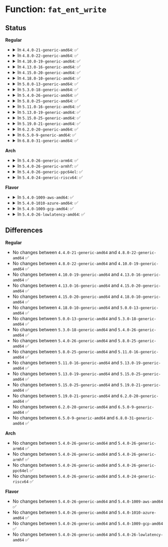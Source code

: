 # Function: <code>fat_ent_write</code>

## Status
<b>Regular</b>
<ul>
<li>
<details>
<summary>In <code>4.4.0-21-generic-amd64</code>: ✅</summary>

```c
int fat_ent_write(struct inode * inode, struct fat_entry * fatent, int new, int wait)
```

```json
{
  "name": "fat_ent_write",
  "collision_type": "Unique Global",
  "inline_type": "No",
  "funcs": [
    {
      "addr": 18446744071581965648,
      "name": "fat_ent_write",
      "external": true,
      "loc": "fs/fat/fatent.c:406",
      "file": "fs/fat/fatent.c",
      "inline": "seen, unknown",
      "caller_inline": [],
      "caller_func": [
        "fs/fat/file.c:fat_truncate_blocks",
        "fs/fat/misc.c:fat_chain_add"
      ]
    }
  ],
  "symbols": [
    {
      "addr": 18446744071581965648,
      "name": "fat_ent_write",
      "section": ".text",
      "bind": "STB_GLOBAL",
      "size": 103
    }
  ]
}
```
</details>
</li>
<li>
<details>
<summary>In <code>4.8.0-22-generic-amd64</code>: ✅</summary>

```c
int fat_ent_write(struct inode * inode, struct fat_entry * fatent, int new, int wait)
```

```json
{
  "name": "fat_ent_write",
  "collision_type": "Unique Global",
  "inline_type": "No",
  "funcs": [
    {
      "addr": 18446744071582177664,
      "name": "fat_ent_write",
      "external": true,
      "loc": "fs/fat/fatent.c:406",
      "file": "fs/fat/fatent.c",
      "inline": "seen, unknown",
      "caller_inline": [],
      "caller_func": [
        "fs/fat/file.c:fat_truncate_blocks",
        "fs/fat/misc.c:fat_chain_add"
      ]
    }
  ],
  "symbols": [
    {
      "addr": 18446744071582177664,
      "name": "fat_ent_write",
      "section": ".text",
      "bind": "STB_GLOBAL",
      "size": 103
    }
  ]
}
```
</details>
</li>
<li>
<details>
<summary>In <code>4.10.0-19-generic-amd64</code>: ✅</summary>

```c
int fat_ent_write(struct inode * inode, struct fat_entry * fatent, int new, int wait)
```

```json
{
  "name": "fat_ent_write",
  "collision_type": "Unique Global",
  "inline_type": "No",
  "funcs": [
    {
      "addr": 18446744071582267072,
      "name": "fat_ent_write",
      "external": true,
      "loc": "fs/fat/fatent.c:406",
      "file": "fs/fat/fatent.c",
      "inline": "seen, unknown",
      "caller_inline": [],
      "caller_func": [
        "fs/fat/file.c:fat_truncate_blocks",
        "fs/fat/misc.c:fat_chain_add"
      ]
    }
  ],
  "symbols": [
    {
      "addr": 18446744071582267072,
      "name": "fat_ent_write",
      "section": ".text",
      "bind": "STB_GLOBAL",
      "size": 103
    }
  ]
}
```
</details>
</li>
<li>
<details>
<summary>In <code>4.13.0-16-generic-amd64</code>: ✅</summary>

```c
int fat_ent_write(struct inode * inode, struct fat_entry * fatent, int new, int wait)
```

```json
{
  "name": "fat_ent_write",
  "collision_type": "Unique Global",
  "inline_type": "No",
  "funcs": [
    {
      "addr": 18446744071582351744,
      "name": "fat_ent_write",
      "external": true,
      "loc": "fs/fat/fatent.c:406",
      "file": "fs/fat/fatent.c",
      "inline": "seen, unknown",
      "caller_inline": [],
      "caller_func": [
        "fs/fat/file.c:fat_truncate_blocks",
        "fs/fat/misc.c:fat_chain_add"
      ]
    }
  ],
  "symbols": [
    {
      "addr": 18446744071582351744,
      "name": "fat_ent_write",
      "section": ".text",
      "bind": "STB_GLOBAL",
      "size": 96
    }
  ]
}
```
</details>
</li>
<li>
<details>
<summary>In <code>4.15.0-20-generic-amd64</code>: ✅</summary>

```c
int fat_ent_write(struct inode * inode, struct fat_entry * fatent, int new, int wait)
```

```json
{
  "name": "fat_ent_write",
  "collision_type": "Unique Global",
  "inline_type": "No",
  "funcs": [
    {
      "addr": 18446744071582502464,
      "name": "fat_ent_write",
      "external": true,
      "loc": "fs/fat/fatent.c:406",
      "file": "fs/fat/fatent.c",
      "inline": "seen, unknown",
      "caller_inline": [],
      "caller_func": [
        "fs/fat/file.c:fat_truncate_blocks",
        "fs/fat/misc.c:fat_chain_add"
      ]
    }
  ],
  "symbols": [
    {
      "addr": 18446744071582502464,
      "name": "fat_ent_write",
      "section": ".text",
      "bind": "STB_GLOBAL",
      "size": 102
    }
  ]
}
```
</details>
</li>
<li>
<details>
<summary>In <code>4.18.0-10-generic-amd64</code>: ✅</summary>

```c
int fat_ent_write(struct inode * inode, struct fat_entry * fatent, int new, int wait)
```

```json
{
  "name": "fat_ent_write",
  "collision_type": "Unique Global",
  "inline_type": "No",
  "funcs": [
    {
      "addr": 18446744071582693488,
      "name": "fat_ent_write",
      "external": true,
      "loc": "fs/fat/fatent.c:406",
      "file": "fs/fat/fatent.c",
      "inline": "seen, unknown",
      "caller_inline": [],
      "caller_func": [
        "fs/fat/file.c:fat_truncate_blocks",
        "fs/fat/misc.c:fat_chain_add"
      ]
    }
  ],
  "symbols": [
    {
      "addr": 18446744071582693488,
      "name": "fat_ent_write",
      "section": ".text",
      "bind": "STB_GLOBAL",
      "size": 102
    }
  ]
}
```
</details>
</li>
<li>
<details>
<summary>In <code>5.0.0-13-generic-amd64</code>: ✅</summary>

```c
int fat_ent_write(struct inode * inode, struct fat_entry * fatent, int new, int wait)
```

```json
{
  "name": "fat_ent_write",
  "collision_type": "Unique Global",
  "inline_type": "No",
  "funcs": [
    {
      "addr": 18446744071582795424,
      "name": "fat_ent_write",
      "external": true,
      "loc": "fs/fat/fatent.c:405",
      "file": "fs/fat/fatent.c",
      "inline": "seen, unknown",
      "caller_inline": [],
      "caller_func": [
        "fs/fat/file.c:fat_truncate_blocks",
        "fs/fat/misc.c:fat_chain_add"
      ]
    }
  ],
  "symbols": [
    {
      "addr": 18446744071582795424,
      "name": "fat_ent_write",
      "section": ".text",
      "bind": "STB_GLOBAL",
      "size": 102
    }
  ]
}
```
</details>
</li>
<li>
<details>
<summary>In <code>5.3.0-18-generic-amd64</code>: ✅</summary>

```c
int fat_ent_write(struct inode * inode, struct fat_entry * fatent, int new, int wait)
```

```json
{
  "name": "fat_ent_write",
  "collision_type": "Unique Global",
  "inline_type": "No",
  "funcs": [
    {
      "addr": 18446744071582969760,
      "name": "fat_ent_write",
      "external": true,
      "loc": "fs/fat/fatent.c:405",
      "file": "fs/fat/fatent.c",
      "inline": "seen, unknown",
      "caller_inline": [],
      "caller_func": [
        "fs/fat/file.c:fat_truncate_blocks",
        "fs/fat/misc.c:fat_chain_add"
      ]
    }
  ],
  "symbols": [
    {
      "addr": 18446744071582969760,
      "name": "fat_ent_write",
      "section": ".text",
      "bind": "STB_GLOBAL",
      "size": 101
    }
  ]
}
```
</details>
</li>
<li>
<details>
<summary>In <code>5.4.0-26-generic-amd64</code>: ✅</summary>

```c
int fat_ent_write(struct inode * inode, struct fat_entry * fatent, int new, int wait)
```

```json
{
  "name": "fat_ent_write",
  "collision_type": "Unique Global",
  "inline_type": "No",
  "funcs": [
    {
      "addr": 18446744071583076368,
      "name": "fat_ent_write",
      "external": true,
      "loc": "fs/fat/fatent.c:408",
      "file": "fs/fat/fatent.c",
      "inline": "seen, unknown",
      "caller_inline": [],
      "caller_func": [
        "fs/fat/file.c:fat_truncate_blocks",
        "fs/fat/misc.c:fat_chain_add"
      ]
    }
  ],
  "symbols": [
    {
      "addr": 18446744071583076368,
      "name": "fat_ent_write",
      "section": ".text",
      "bind": "STB_GLOBAL",
      "size": 101
    }
  ]
}
```
</details>
</li>
<li>
<details>
<summary>In <code>5.8.0-25-generic-amd64</code>: ✅</summary>

```c
int fat_ent_write(struct inode * inode, struct fat_entry * fatent, int new, int wait)
```

```json
{
  "name": "fat_ent_write",
  "collision_type": "Unique Global",
  "inline_type": "No",
  "funcs": [
    {
      "addr": 18446744071583394992,
      "name": "fat_ent_write",
      "external": true,
      "loc": "fs/fat/fatent.c:408",
      "file": "fs/fat/fatent.c",
      "inline": "seen, unknown",
      "caller_inline": [],
      "caller_func": [
        "fs/fat/misc.c:fat_chain_add"
      ]
    }
  ],
  "symbols": [
    {
      "addr": 18446744071583394992,
      "name": "fat_ent_write",
      "section": ".text",
      "bind": "STB_GLOBAL",
      "size": 101
    }
  ]
}
```
</details>
</li>
<li>
<details>
<summary>In <code>5.11.0-16-generic-amd64</code>: ✅</summary>

```c
int fat_ent_write(struct inode * inode, struct fat_entry * fatent, int new, int wait)
```

```json
{
  "name": "fat_ent_write",
  "collision_type": "Unique Global",
  "inline_type": "No",
  "funcs": [
    {
      "addr": 18446744071583510640,
      "name": "fat_ent_write",
      "external": true,
      "loc": "fs/fat/fatent.c:408",
      "file": "fs/fat/fatent.c",
      "inline": "seen, unknown",
      "caller_inline": [],
      "caller_func": [
        "fs/fat/misc.c:fat_chain_add"
      ]
    }
  ],
  "symbols": [
    {
      "addr": 18446744071583510640,
      "name": "fat_ent_write",
      "section": ".text",
      "bind": "STB_GLOBAL",
      "size": 101
    }
  ]
}
```
</details>
</li>
<li>
<details>
<summary>In <code>5.13.0-19-generic-amd64</code>: ✅</summary>

```c
int fat_ent_write(struct inode * inode, struct fat_entry * fatent, int new, int wait)
```

```json
{
  "name": "fat_ent_write",
  "collision_type": "Unique Global",
  "inline_type": "No",
  "funcs": [
    {
      "addr": 18446744071583533744,
      "name": "fat_ent_write",
      "external": true,
      "loc": "fs/fat/fatent.c:408",
      "file": "fs/fat/fatent.c",
      "inline": "seen, unknown",
      "caller_inline": [],
      "caller_func": [
        "fs/fat/misc.c:fat_chain_add"
      ]
    }
  ],
  "symbols": [
    {
      "addr": 18446744071583533744,
      "name": "fat_ent_write",
      "section": ".text",
      "bind": "STB_GLOBAL",
      "size": 101
    }
  ]
}
```
</details>
</li>
<li>
<details>
<summary>In <code>5.15.0-25-generic-amd64</code>: ✅</summary>

```c
int fat_ent_write(struct inode * inode, struct fat_entry * fatent, int new, int wait)
```

```json
{
  "name": "fat_ent_write",
  "collision_type": "Unique Global",
  "inline_type": "No",
  "funcs": [
    {
      "addr": 18446744071583891232,
      "name": "fat_ent_write",
      "external": true,
      "loc": "fs/fat/fatent.c:409",
      "file": "fs/fat/fatent.c",
      "inline": "seen, unknown",
      "caller_inline": [],
      "caller_func": [
        "fs/fat/misc.c:fat_chain_add"
      ]
    }
  ],
  "symbols": [
    {
      "addr": 18446744071583891232,
      "name": "fat_ent_write",
      "section": ".text",
      "bind": "STB_GLOBAL",
      "size": 101
    }
  ]
}
```
</details>
</li>
<li>
<details>
<summary>In <code>5.19.0-21-generic-amd64</code>: ✅</summary>

```c
int fat_ent_write(struct inode * inode, struct fat_entry * fatent, int new, int wait)
```

```json
{
  "name": "fat_ent_write",
  "collision_type": "Unique Global",
  "inline_type": "No",
  "funcs": [
    {
      "addr": 18446744071584467360,
      "name": "fat_ent_write",
      "external": true,
      "loc": "fs/fat/fatent.c:410",
      "file": "fs/fat/fatent.c",
      "inline": "seen, unknown",
      "caller_inline": [],
      "caller_func": [
        "fs/fat/misc.c:fat_chain_add"
      ]
    }
  ],
  "symbols": [
    {
      "addr": 18446744071584467360,
      "name": "fat_ent_write",
      "section": ".text",
      "bind": "STB_GLOBAL",
      "size": 113
    }
  ]
}
```
</details>
</li>
<li>
<details>
<summary>In <code>6.2.0-20-generic-amd64</code>: ✅</summary>

```c
int fat_ent_write(struct inode * inode, struct fat_entry * fatent, int new, int wait)
```

```json
{
  "name": "fat_ent_write",
  "collision_type": "Unique Global",
  "inline_type": "No",
  "funcs": [
    {
      "addr": 18446744071585130944,
      "name": "fat_ent_write",
      "external": true,
      "loc": "fs/fat/fatent.c:410",
      "file": "fs/fat/fatent.c",
      "inline": "seen, unknown",
      "caller_inline": [],
      "caller_func": [
        "fs/fat/misc.c:fat_chain_add"
      ]
    }
  ],
  "symbols": [
    {
      "addr": 18446744071585130944,
      "name": "fat_ent_write",
      "section": ".text",
      "bind": "STB_GLOBAL",
      "size": 113
    }
  ]
}
```
</details>
</li>
<li>
<details>
<summary>In <code>6.5.0-9-generic-amd64</code>: ✅</summary>

```c
int fat_ent_write(struct inode * inode, struct fat_entry * fatent, int new, int wait)
```

```json
{
  "name": "fat_ent_write",
  "collision_type": "Unique Global",
  "inline_type": "No",
  "funcs": [
    {
      "addr": 18446744071585360272,
      "name": "fat_ent_write",
      "external": true,
      "loc": "fs/fat/fatent.c:410",
      "file": "fs/fat/fatent.c",
      "inline": "seen, unknown",
      "caller_inline": [],
      "caller_func": [
        "fs/fat/misc.c:fat_chain_add"
      ]
    }
  ],
  "symbols": [
    {
      "addr": 18446744071585360272,
      "name": "fat_ent_write",
      "section": ".text",
      "bind": "STB_GLOBAL",
      "size": 132
    }
  ]
}
```
</details>
</li>
<li>
<details>
<summary>In <code>6.8.0-31-generic-amd64</code>: ✅</summary>

```c
int fat_ent_write(struct inode * inode, struct fat_entry * fatent, int new, int wait)
```

```json
{
  "name": "fat_ent_write",
  "collision_type": "Unique Global",
  "inline_type": "No",
  "funcs": [
    {
      "addr": 18446744071585595008,
      "name": "fat_ent_write",
      "external": true,
      "loc": "fs/fat/fatent.c:410",
      "file": "fs/fat/fatent.c",
      "inline": "seen, unknown",
      "caller_inline": [],
      "caller_func": [
        "fs/fat/misc.c:fat_chain_add"
      ]
    }
  ],
  "symbols": [
    {
      "addr": 18446744071585595008,
      "name": "fat_ent_write",
      "section": ".text",
      "bind": "STB_GLOBAL",
      "size": 132
    }
  ]
}
```
</details>
</li>
</ul>
<b>Arch</b>
<ul>
<li>
<details>
<summary>In <code>5.4.0-26-generic-arm64</code>: ✅</summary>

```c
int fat_ent_write(struct inode * inode, struct fat_entry * fatent, int new, int wait)
```

```json
{
  "name": "fat_ent_write",
  "collision_type": "Unique Global",
  "inline_type": "No",
  "funcs": [
    {
      "addr": 18446603336494782280,
      "name": "fat_ent_write",
      "external": true,
      "loc": "fs/fat/fatent.c:408",
      "file": "fs/fat/fatent.c",
      "inline": "seen, unknown",
      "caller_inline": [],
      "caller_func": [
        "fs/fat/file.c:fat_truncate_blocks",
        "fs/fat/misc.c:fat_chain_add"
      ]
    }
  ],
  "symbols": [
    {
      "addr": 18446603336494782280,
      "name": "fat_ent_write",
      "section": ".text",
      "bind": "STB_GLOBAL",
      "size": 132
    }
  ]
}
```
</details>
</li>
<li>
<details>
<summary>In <code>5.4.0-26-generic-armhf</code>: ✅</summary>

```c
int fat_ent_write(struct inode * inode, struct fat_entry * fatent, int new, int wait)
```

```json
{
  "name": "fat_ent_write",
  "collision_type": "Unique Global",
  "inline_type": "No",
  "funcs": [
    {
      "addr": 3228202152,
      "name": "fat_ent_write",
      "external": true,
      "loc": "fs/fat/fatent.c:408",
      "file": "fs/fat/fatent.c",
      "inline": "seen, unknown",
      "caller_inline": [],
      "caller_func": [
        "fs/fat/file.c:fat_truncate_blocks",
        "fs/fat/misc.c:fat_chain_add"
      ]
    }
  ],
  "symbols": [
    {
      "addr": 3228202152,
      "name": "fat_ent_write",
      "section": ".text",
      "bind": "STB_GLOBAL",
      "size": 108
    }
  ]
}
```
</details>
</li>
<li>
<details>
<summary>In <code>5.4.0-26-generic-ppc64el</code>: ✅</summary>

```c
int fat_ent_write(struct inode * inode, struct fat_entry * fatent, int new, int wait)
```

```json
{
  "name": "fat_ent_write",
  "collision_type": "Unique Global",
  "inline_type": "No",
  "funcs": [
    {
      "addr": 13835058055288615536,
      "name": "fat_ent_write",
      "external": true,
      "loc": "fs/fat/fatent.c:408",
      "file": "fs/fat/fatent.c",
      "inline": "seen, unknown",
      "caller_inline": [],
      "caller_func": [
        "fs/fat/file.c:fat_truncate_blocks",
        "fs/fat/misc.c:fat_chain_add"
      ]
    }
  ],
  "symbols": [
    {
      "addr": 13835058055288615536,
      "name": "fat_ent_write",
      "section": ".text",
      "bind": "STB_GLOBAL",
      "size": 208
    }
  ]
}
```
</details>
</li>
<li>
<details>
<summary>In <code>5.4.0-24-generic-riscv64</code>: ✅</summary>

```c
int fat_ent_write(struct inode * inode, struct fat_entry * fatent, int new, int wait)
```

```json
{
  "name": "fat_ent_write",
  "collision_type": "Unique Global",
  "inline_type": "No",
  "funcs": [
    {
      "addr": 18446743936274114552,
      "name": "fat_ent_write",
      "external": true,
      "loc": "fs/fat/fatent.c:408",
      "file": "fs/fat/fatent.c",
      "inline": "seen, unknown",
      "caller_inline": [],
      "caller_func": [
        "fs/fat/file.c:fat_truncate_blocks",
        "fs/fat/misc.c:fat_chain_add"
      ]
    }
  ],
  "symbols": [
    {
      "addr": 18446743936274114552,
      "name": "fat_ent_write",
      "section": ".text",
      "bind": "STB_GLOBAL",
      "size": 106
    }
  ]
}
```
</details>
</li>
</ul>
<b>Flavor</b>
<ul>
<li>
<details>
<summary>In <code>5.4.0-1009-aws-amd64</code>: ✅</summary>

```c
int fat_ent_write(struct inode * inode, struct fat_entry * fatent, int new, int wait)
```

```json
{
  "name": "fat_ent_write",
  "collision_type": "Unique Global",
  "inline_type": "No",
  "funcs": [
    {
      "addr": 18446744071583045104,
      "name": "fat_ent_write",
      "external": true,
      "loc": "fs/fat/fatent.c:408",
      "file": "fs/fat/fatent.c",
      "inline": "seen, unknown",
      "caller_inline": [],
      "caller_func": [
        "fs/fat/file.c:fat_truncate_blocks",
        "fs/fat/misc.c:fat_chain_add"
      ]
    }
  ],
  "symbols": [
    {
      "addr": 18446744071583045104,
      "name": "fat_ent_write",
      "section": ".text",
      "bind": "STB_GLOBAL",
      "size": 101
    }
  ]
}
```
</details>
</li>
<li>
<details>
<summary>In <code>5.4.0-1010-azure-amd64</code>: ✅</summary>

```c
int fat_ent_write(struct inode * inode, struct fat_entry * fatent, int new, int wait)
```

```json
{
  "name": "fat_ent_write",
  "collision_type": "Unique Global",
  "inline_type": "No",
  "funcs": [
    {
      "addr": 18446744071582982256,
      "name": "fat_ent_write",
      "external": true,
      "loc": "fs/fat/fatent.c:408",
      "file": "fs/fat/fatent.c",
      "inline": "seen, unknown",
      "caller_inline": [],
      "caller_func": [
        "fs/fat/file.c:fat_truncate_blocks",
        "fs/fat/misc.c:fat_chain_add"
      ]
    }
  ],
  "symbols": [
    {
      "addr": 18446744071582982256,
      "name": "fat_ent_write",
      "section": ".text",
      "bind": "STB_GLOBAL",
      "size": 101
    }
  ]
}
```
</details>
</li>
<li>
<details>
<summary>In <code>5.4.0-1009-gcp-amd64</code>: ✅</summary>

```c
int fat_ent_write(struct inode * inode, struct fat_entry * fatent, int new, int wait)
```

```json
{
  "name": "fat_ent_write",
  "collision_type": "Unique Global",
  "inline_type": "No",
  "funcs": [
    {
      "addr": 18446744071583033712,
      "name": "fat_ent_write",
      "external": true,
      "loc": "fs/fat/fatent.c:408",
      "file": "fs/fat/fatent.c",
      "inline": "seen, unknown",
      "caller_inline": [],
      "caller_func": [
        "fs/fat/file.c:fat_truncate_blocks",
        "fs/fat/misc.c:fat_chain_add"
      ]
    }
  ],
  "symbols": [
    {
      "addr": 18446744071583033712,
      "name": "fat_ent_write",
      "section": ".text",
      "bind": "STB_GLOBAL",
      "size": 101
    }
  ]
}
```
</details>
</li>
<li>
<details>
<summary>In <code>5.4.0-26-lowlatency-amd64</code>: ✅</summary>

```c
int fat_ent_write(struct inode * inode, struct fat_entry * fatent, int new, int wait)
```

```json
{
  "name": "fat_ent_write",
  "collision_type": "Unique Global",
  "inline_type": "No",
  "funcs": [
    {
      "addr": 18446744071583122832,
      "name": "fat_ent_write",
      "external": true,
      "loc": "fs/fat/fatent.c:408",
      "file": "fs/fat/fatent.c",
      "inline": "seen, unknown",
      "caller_inline": [],
      "caller_func": [
        "fs/fat/file.c:fat_truncate_blocks",
        "fs/fat/misc.c:fat_chain_add"
      ]
    }
  ],
  "symbols": [
    {
      "addr": 18446744071583122832,
      "name": "fat_ent_write",
      "section": ".text",
      "bind": "STB_GLOBAL",
      "size": 101
    }
  ]
}
```
</details>
</li>
</ul>

## Differences
<b>Regular</b>
<ul>
<li>
No changes between <code>4.4.0-21-generic-amd64</code> and <code>4.8.0-22-generic-amd64</code> ✅
</li>
<li>
No changes between <code>4.8.0-22-generic-amd64</code> and <code>4.10.0-19-generic-amd64</code> ✅
</li>
<li>
No changes between <code>4.10.0-19-generic-amd64</code> and <code>4.13.0-16-generic-amd64</code> ✅
</li>
<li>
No changes between <code>4.13.0-16-generic-amd64</code> and <code>4.15.0-20-generic-amd64</code> ✅
</li>
<li>
No changes between <code>4.15.0-20-generic-amd64</code> and <code>4.18.0-10-generic-amd64</code> ✅
</li>
<li>
No changes between <code>4.18.0-10-generic-amd64</code> and <code>5.0.0-13-generic-amd64</code> ✅
</li>
<li>
No changes between <code>5.0.0-13-generic-amd64</code> and <code>5.3.0-18-generic-amd64</code> ✅
</li>
<li>
No changes between <code>5.3.0-18-generic-amd64</code> and <code>5.4.0-26-generic-amd64</code> ✅
</li>
<li>
No changes between <code>5.4.0-26-generic-amd64</code> and <code>5.8.0-25-generic-amd64</code> ✅
</li>
<li>
No changes between <code>5.8.0-25-generic-amd64</code> and <code>5.11.0-16-generic-amd64</code> ✅
</li>
<li>
No changes between <code>5.11.0-16-generic-amd64</code> and <code>5.13.0-19-generic-amd64</code> ✅
</li>
<li>
No changes between <code>5.13.0-19-generic-amd64</code> and <code>5.15.0-25-generic-amd64</code> ✅
</li>
<li>
No changes between <code>5.15.0-25-generic-amd64</code> and <code>5.19.0-21-generic-amd64</code> ✅
</li>
<li>
No changes between <code>5.19.0-21-generic-amd64</code> and <code>6.2.0-20-generic-amd64</code> ✅
</li>
<li>
No changes between <code>6.2.0-20-generic-amd64</code> and <code>6.5.0-9-generic-amd64</code> ✅
</li>
<li>
No changes between <code>6.5.0-9-generic-amd64</code> and <code>6.8.0-31-generic-amd64</code> ✅
</li>
</ul>
<b>Arch</b>
<ul>
<li>
No changes between <code>5.4.0-26-generic-amd64</code> and <code>5.4.0-26-generic-arm64</code> ✅
</li>
<li>
No changes between <code>5.4.0-26-generic-amd64</code> and <code>5.4.0-26-generic-armhf</code> ✅
</li>
<li>
No changes between <code>5.4.0-26-generic-amd64</code> and <code>5.4.0-26-generic-ppc64el</code> ✅
</li>
<li>
No changes between <code>5.4.0-26-generic-amd64</code> and <code>5.4.0-24-generic-riscv64</code> ✅
</li>
</ul>
<b>Flavor</b>
<ul>
<li>
No changes between <code>5.4.0-26-generic-amd64</code> and <code>5.4.0-1009-aws-amd64</code> ✅
</li>
<li>
No changes between <code>5.4.0-26-generic-amd64</code> and <code>5.4.0-1010-azure-amd64</code> ✅
</li>
<li>
No changes between <code>5.4.0-26-generic-amd64</code> and <code>5.4.0-1009-gcp-amd64</code> ✅
</li>
<li>
No changes between <code>5.4.0-26-generic-amd64</code> and <code>5.4.0-26-lowlatency-amd64</code> ✅
</li>
</ul>
